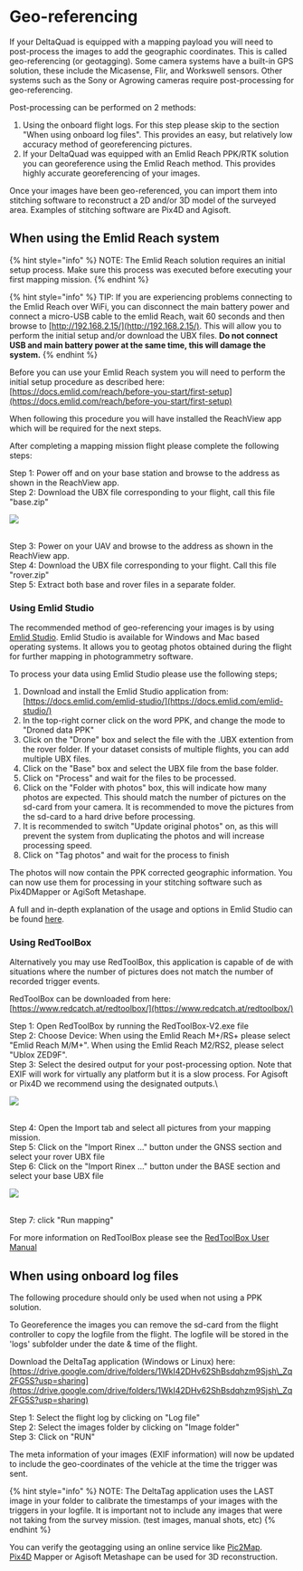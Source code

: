 # Geo-referencing

If your DeltaQuad is equipped with a mapping payload you will need to post-process the images to add the geographic coordinates. This is called geo-referencing (or geotagging). Some camera systems have a built-in GPS solution, these include the Micasense, Flir, and Workswell sensors. Other systems such as the Sony or Agrowing cameras require post-processing for geo-referencing.

Post-processing can be performed on 2 methods:

1. Using the onboard flight logs. For this step please skip to the section "When using onboard log files". This provides an easy, but relatively low accuracy method of georeferencing pictures.
2. If your DeltaQuad was equipped with an Emlid Reach PPK/RTK solution you can georeference using the Emlid Reach method. This provides highly accurate georeferencing of your images.

Once your images have been geo-referenced, you can import them into stitching software to reconstruct a 2D and/or 3D model of the surveyed area. Examples of stitching software are Pix4D and Agisoft.

## When using the Emlid Reach system

{% hint style="info" %}
NOTE: The Emlid Reach solution requires an initial setup process. Make sure this process was executed before executing your first mapping mission.
{% endhint %}

{% hint style="info" %}
TIP: If you are experiencing problems connecting to the Emlid Reach over WiFi, you can disconnect the main battery power and connect a micro-USB cable to the emlid Reach, wait 60 seconds and then browse to [http://192.168.2.15/](http://192.168.2.15/). This will allow you to perform the initial setup and/or download the UBX files. **Do not connect USB and main battery power at the same time, this will damage the system.**
{% endhint %}

Before you can use your Emlid Reach system you will need to perform the initial setup procedure as described here: [https://docs.emlid.com/reach/before-you-start/first-setup](https://docs.emlid.com/reach/before-you-start/first-setup)

When following this procedure you will have installed the ReachView app which will be required for the next steps.

After completing a mapping mission flight please complete the following steps:

Step 1: Power off and on your base station and browse to the address as shown in the ReachView app.\
Step 2: Download the UBX file corresponding to your flight, call this file "base.zip"

![](../.gitbook/assets/Selection\_429.jpg)

\
Step 3: Power on your UAV and browse to the address as shown in the ReachView app.\
Step 4: Download the UBX file corresponding to your flight. Call this file "rover.zip"\
Step 5: Extract both base and rover files in a separate folder.

### Using Emlid Studio

The recommended method of geo-referencing your images is by using [Emlid Studio](https://docs.emlid.com/emlid-studio/). Emlid Studio is available for Windows and Mac based operating systems. It allows you to geotag photos obtained during the flight for further mapping in photogrammetry software.

To process your data using Emlid Studio please use the following steps;

1. Download and install the Emlid Studio application from: [https://docs.emlid.com/emlid-studio/](https://docs.emlid.com/emlid-studio/)
2. In the top-right corner click on the word PPK, and change the mode to "Droned data PPK"
3. Click on the "Drone" box and select the file with the .UBX extention from the rover folder. If your dataset consists of multiple flights, you can add multiple UBX files.
4. Click on the "Base" box and select the UBX file from the base folder.
5. Click on "Process" and wait for the files to be processed.
6. Click on the "Folder with photos" box, this will indicate how many photos are expected. This should match the number of pictures on the sd-card from your camera. It is recommended to move the pictures from the sd-card to a hard drive before processing.
7. It is recommended to switch "Update original photos" on, as this will prevent the system from duplicating the photos and will increase processing speed.
8. Click on "Tag photos" and wait for the process to finish

The photos will now contain the PPK corrected geographic information. You can now use them for processing in your stitching software such as Pix4DMapper or AgiSoft Metashape.

A full and in-depth explanation of the usage and options in Emlid Studio can be found [here](https://docs.emlid.com/emlid-studio/drone-data-ppk).



### Using RedToolBox

Alternatively you may use RedToolBox, this application is capable of de with situations where the number of pictures does not match the number of recorded trigger events.

RedToolBox can be downloaded from here: [https://www.redcatch.at/redtoolbox/](https://www.redcatch.at/redtoolbox/)

Step 1: Open RedToolBox by running the RedToolBox-V2.exe file\
Step 2: Choose Device: When using the Emlid Reach M+/RS+ please select "Emlid Reach M/M+". When using the Emlid Reach M2/RS2, please select "Ublox ZED9F". \
Step 3: Select the desired output for your post-processing option. Note that EXIF will work for virtually any platform but it is a slow process. For Agisoft or Pix4D we recommend using the designated outputs.\


![](../.gitbook/assets/Selection\_427.jpg)

\
Step 4: Open the Import tab and select all pictures from your mapping mission.\
Step 5: Click on the "Import Rinex ..." button under the GNSS section and select your rover UBX file\
Step 6: Click on the "Import Rinex ..." button under the BASE section and select your base UBX file

![](<../.gitbook/assets/Selection\_430 (1).jpg>)

\
Step 7: click "Run mapping"

For more information on RedToolBox please see the [RedToolBox User Manual](https://www.redcatch.at/downloads\_all/REDtoolbox\_manual\_EN.pdf)

## When using onboard log files

The following procedure should only be used when not using a PPK solution.

To Georeference the images you can remove the sd-card from the flight controller to copy the logfile from the flight. The logfile will be stored in the 'logs' subfolder under the date & time of the flight.&#x20;

Download the DeltaTag application (Windows or Linux) here: [https://drive.google.com/drive/folders/1WkI42DHv62ShBsdqhzm9Sjsh\_Zq2FG5S?usp=sharing](https://drive.google.com/drive/folders/1WkI42DHv62ShBsdqhzm9Sjsh\_Zq2FG5S?usp=sharing)

Step 1: Select the flight log by clicking on "Log file"\
Step 2: Select the images folder by clicking on "Image folder"\
Step 3: Click on "RUN"

The meta information of your images (EXIF information) will now be updated to include the geo-coordinates of the vehicle at the time the trigger was sent.

{% hint style="info" %}
NOTE: The DeltaTag application uses the LAST image in your folder to calibrate the timestamps of your images with the triggers in your logfile. It is important not to include any images that were not taking from the survey mission. (test images, manual shots, etc)
{% endhint %}

You can verify the geotagging using an online service like [Pic2Map](https://www.pic2map.com/).\
[Pix4D](https://pix4d.com/) Mapper or Agisoft Metashape can be used for 3D reconstruction.
